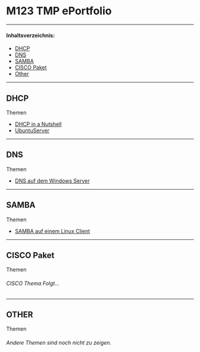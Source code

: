 # M123 TMP ePortfolio

---
#### Inhaltsverzeichnis:
- [DHCP](#dhcp)
- [DNS](#dns)
- [SAMBA](#samba)
- [CISCO Paket](#cisco-paket)
- [Other](#other)
---

## DHCP
Themen
- [DHCP in a Nutshell](DHCP/README.md)
- [UbuntuServer](DHCP/Ubuntuserver.md)

---
## DNS
Themen
- [DNS auf dem Windows Server](DNS/README.md)

---
## SAMBA
Themen
- [SAMBA auf einem Linux Client](SAMBA/README.md)

---
## CISCO Paket
Themen
###### CISCO Thema Folgt...

---

## OTHER
Themen
###### Andere Themen sind noch nicht zu zeigen.

